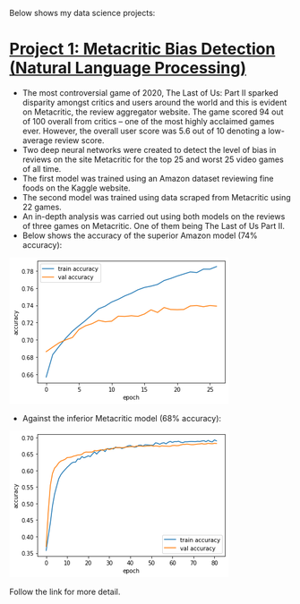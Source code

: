 Below shows my data science projects:                               

# [Project 1: Metacritic Bias Detection (Natural Language Processing)](https://github.com/jonnb123/MetacriticProject)
* The most controversial game of 2020, The Last of Us: Part II sparked disparity amongst critics and users around the world and this is evident on Metacritic, the review aggregator website. The game scored 94 out of 100 overall from critics – one of the most highly acclaimed games ever. However, the overall user score was 5.6 out of 10 denoting a low-average review score.
* Two deep neural networks were created to detect the level of bias in reviews on the site Metacritic for the top 25 and worst 25 video games of all time. 
* The first model was trained using an Amazon dataset reviewing fine foods on the Kaggle website.
* The second model was trained using data scraped from Metacritic using 22 games.
* An in-depth analysis was carried out using both models on the reviews of three games on Metacritic. One of them being The Last of Us Part II.
* Below shows the accuracy of the superior Amazon model (74% accuracy):

![](/images/accuracyAmazon.png)

* Against the inferior Metacritic model (68% accuracy):

![](/images/accuracyMetacritic.png)

Follow the link for more detail.
